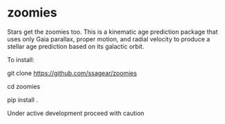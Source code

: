 # zoomies

Stars get the zoomies too. This is a kinematic age prediction package that uses only Gaia parallax, proper motion, and radial velocity to produce a stellar age prediction based on its galactic orbit.

To install: 

git clone https://github.com/ssagear/zoomies

cd zoomies

pip install .

Under active development proceed with caution 